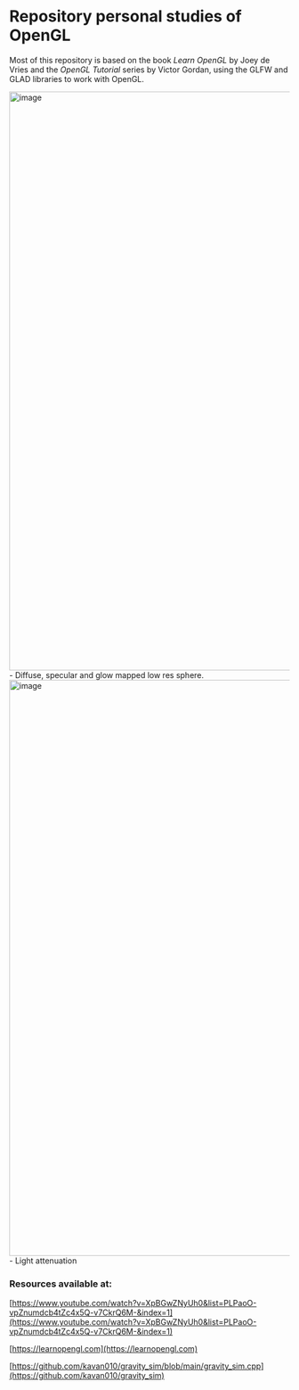 # Repository personal studies of OpenGL
Most of this repository is based on the book <i>Learn OpenGL</i> by Joey de Vries and the <i>OpenGL Tutorial</i> series by Victor Gordan, using the GLFW and GLAD libraries to work with OpenGL.

<img width="1905" height="1038" alt="image" src="https://github.com/user-attachments/assets/db8222df-7a29-4cee-8da5-ccc319fdc713" />
- Diffuse, specular and glow mapped low res sphere.

<img width="1909" height="1033" alt="image" src="https://github.com/user-attachments/assets/0095e48f-24f5-4e68-8bff-9975f360701c" />
- Light attenuation


### Resources available at:
[https://www.youtube.com/watch?v=XpBGwZNyUh0&list=PLPaoO-vpZnumdcb4tZc4x5Q-v7CkrQ6M-&index=1](https://www.youtube.com/watch?v=XpBGwZNyUh0&list=PLPaoO-vpZnumdcb4tZc4x5Q-v7CkrQ6M-&index=1)

[https://learnopengl.com](https://learnopengl.com)

[https://github.com/kavan010/gravity_sim/blob/main/gravity_sim.cpp](https://github.com/kavan010/gravity_sim)
